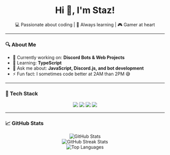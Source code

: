 <h1 align="center">Hi 👋, I'm Staz!</h1>
<p align="center">
  💻 Passionate about coding | 🧠 Always learning | 🎮 Gamer at heart
</p>

---

### 🔍 About Me

- 🔭 Currently working on: **Discord Bots & Web Projects**
- 🌱 Learning: **TypeScript**
- 💬 Ask me about: **JavaScript, Discord.js, and bot development**
- ⚡ Fun fact: I sometimes code better at 2AM than 2PM 😅

---

### 🧰 Tech Stack

<p align="center">
  <img src="https://img.shields.io/badge/JavaScript-F7DF1E?style=for-the-badge&logo=javascript&logoColor=black" />
  <img src="https://img.shields.io/badge/Node.js-339933?style=for-the-badge&logo=nodedotjs&logoColor=white" />
  <img src="https://img.shields.io/badge/MongoDB-4EA94B?style=for-the-badge&logo=mongodb&logoColor=white" />
  <img src="https://img.shields.io/badge/Discord.js-5865F2?style=for-the-badge&logo=discord&logoColor=white" />
</p>

---

### 📈 GitHub Stats

<p align="center">
  <img src="https://github-readme-stats.vercel.app/api?username=stazmeijr&show_icons=true&theme=tokyonight" alt="GitHub Stats" />
  <br/>
  <img src="https://streak-stats.demolab.com?user=stazmeijr&theme=tokyonight" alt="GitHub Streak Stats" />
  <br/>
  <img src="https://github-readme-stats.vercel.app/api/top-langs/?username=stazmeijr&layout=compact&theme=tokyonight" alt="Top Languages" />
</p>
